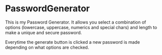 # PasswordGenerator

This is my Password Generator. It allows you select a combination of options (lowercase, uppercase, numerics and special chars) and length to make a unique and secure password.

Everytime the generate button is clicked a new password is made depending on what options are checked.
